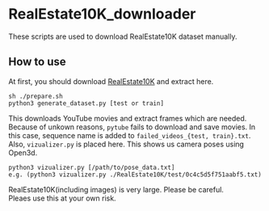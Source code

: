 # RealEstate10K_downloader
These scripts are used to download RealEstate10K dataset manually. 

## How to use   
At first, you should download [RealEstate10K](https://google.github.io/realestate10k/download.html) and extract here.   
```shell
sh ./prepare.sh
python3 generate_dataset.py [test or train]
```
This downloads YouTube movies and extract frames which are needed.  Because of unkown reasons, `pytube` fails to download and save movies. 
In this case, sequence name is added to `failed_videos_{test, train}.txt`.   
Also, `vizualizer.py` is placed here. This shows us camera poses using Open3d.
```shell
python3 vizualizer.py [/path/to/pose_data.txt]
e.g. (python3 vizualizer.py ./RealEstate10K/test/0c4c5d5f751aabf5.txt)
```

RealEstate10K(including images) is very large. Please be careful.    
Pleaes use this at your own risk.
